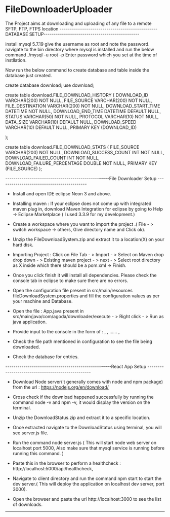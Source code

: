 # FileDownloaderUploader
The Project aims at downloading and uploading of any file to a remote SFTP, FTP, FTPS location
------------------------------------------------DATABASE SETUP-----------------------------------------------

install mysql 5.7.19 give the username as root and note the password.
navigate to the bin directory where mysql is installed and run the below command
./mysql -u root -p
Enter password which you set at the time of instllation.


Now run the below command to create database and table inside the database just created.

create database download;
use download;


create table download.FILE_DOWNLOAD_HISTORY
(
DOWNLOAD_ID VARCHAR(200) NOT NULL,
FILE_SOURCE VARCHAR(200) NOT NULL,
FILE_DESTINATION VARCHAR(200) NOT NULL,
DOWNLOAD_START_TIME DATETIME NOT NULL,
DOWNLOAD_END_TIME DATETIME DEFAULT NULL,
STATUS VARCHAR(50) NOT NULL,
PROTOCOL VARCHAR(10) NOT NULL,
DATA_SIZE VARCHAR(10) DEFAULT NULL,
DOWNLOAD_SPEED VARCHAR(10) DEFAULT NULL,
PRIMARY KEY (DOWNLOAD_ID)

);


create table download.FILE_DOWNLOAD_STATS
(
FILE_SOURCE VARCHAR(200) NOT NULL,
DOWNLOAD_SUCCESS_COUNT INT NOT NULL,
DOWNLOAD_FAILED_COUNT INT NOT NULL,
DOWNLOAD_FAILURE_PERCENTAGE DOUBLE NOT NULL,
PRIMARY KEY (FILE_SOURCE)
);

---------------------------------------------------File Downloader Setup -------------------------------------------


* Install and open IDE eclipse Neon 3 and above.

* Installing maven : If your eclipse does not come up with integrated maven plug in, download Maven Integration for eclipse by going to Help -> Eclipse Marketplace ( I used 3.3.9 for my development.)

* Create a workspace where you want to import the project .( File - > switch workspace -> others, Give directory name and Click ok).

* Unzip the FileDownloadSystem.zip and extract it to a location(X) on your hard disk.

* Importing Project : Click on File Tab - > Import - > Select on Maven drop drop down - > Existing maven project - > next - > Select root directory as X inside which there should be a pom.xml -> Finish.

* Once you click finish it will install all dependencies. Please check the console tab in eclipse to make sure there are no errors.

* Open the configuration file present in src/main/resources fileDownloadSystem.properties and fill the configuration values as per your machine and Database.

* Open the file : App.java present in src/main/java/com/agoda/downloader/execute - > Right click - > Run as java application.

* Provide input to the console in the form of : <URL1>, <URL2>, ...... ,<URLn>

* Check the file path mentioned in configuration to see the file being downloaded.

* Check the database for entries.
 


----------------------------------------------------React App Setup --------------------------------------------------


* Download Node server(it generally comes with node and npm package) from the url : https://nodejs.org/en/download/

* Cross check if the download happened successfully by running the command node -v and npm -v, it would display the version on the terminal.

* Unzip the DownloadStatus.zip and extract it to a specific location.

* Once extracted navigate to the DownloadStatus using terminal, you will see server.js file.

* Run the command node server.js ( This will start node web server on localhost port 5000, Also make sure that mysql service is running before running this command. )

* Paste this in the browser to perform a healthcheck : http://localhost:5000/api/healthcheck, 

* Navigate to client directory and run the command npm start to start the dev server.( This will deploy the application on localhost dev server, port 3000).

* Open the browser and paste the url http://localhost:3000 to see the list of downloads.

-------------------------------------------------------------------------------------------------------------------------

